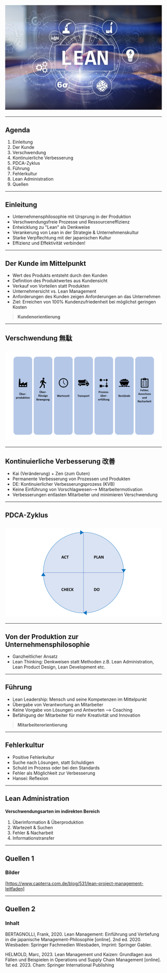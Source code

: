 ## ![](LEAN1.jpg)

---

## Agenda

1. Einleitung
2. Der Kunde
3. Verschwendung
4. Kontinuierliche Verbesserung
5. PDCA-Zyklus
6. Führung
7. Fehlerkultur
8. Lean Administration
9. Quellen

---

## Einleitung

- Unternehmensphilosophie mit Ursprung in der Produktion
- Verschwendungsfreie Prozesse und Ressourceneffizienz
- Entwicklung zu "Lean" als Denkweise
- Verankerung von Lean in der Strategie & Unternehmenskultur
- Starke Verpflechtung mit der japanischen Kultur
- Effizienz und Effektivität verbinden!

---

## Der Kunde im Mittelpunkt

- Wert des Produkts entsteht durch den Kunden
- Definition des Produktwertes aus Kundensicht
- Verkauf von Vorteilen statt Produkten
- Unternehmersicht vs. Lean Management
- Anforderungen des Kunden zeigen Anforderungen an das Unternehmen
- Ziel: Erreichen von 100% Kundenzufriedenheit bei möglichst geringen Kosten

> **Kundenorientierung**

---

## Verschwendung 無駄

## ![](Verschwendung1.png)

---

## Kontinuierliche Verbesserung 改善

- Kai (Veränderung) + Zen (zum Guten)
- Permanente Verbesserung von Prozessen und Produkten
- DE: Kontinuierlicher Verbesserungsprozess (KVB)
- Keine Einführung von Vorschlagwesen--> Mitarbeitermotivation
- Verbesserungen entlasten Mitarbeiter und minimieren Verschwendung

---

## PDCA-Zyklus

## ![](Konzeptgrafiken.png)

---

## Von der Produktion zur Unternehmensphilosophie

- Ganzheitlicher Ansatz
- Lean Thinking: Denkweisen statt Methoden
  z.B. Lean Administration, Lean Product Design, Lean Development etc.

---

## Führung

- Lean Leadership: Mensch und seine Kompetenzen im Mittelpunkt
- Übergabe von Verantwortung an Mitarbeiter
- Keine Vorgabe von Lösungen und Antworten --> Coaching
- Befähigung der Mitarbeiter für mehr Kreativität und Innovation

> **Mitarbeiterorientierung**

---

## Fehlerkultur

- Positive Fehlerkultur
- Suche nach Lösungen, statt Schuldigen
- Schuld im Prozess oder bei den Standards
- Fehler als Möglichkeit zur Verbesserung
- Hansei: Reflexion

---

## Lean Administration

#### Verschwendungsarten im indirekten Bereich

1. Überinformation & Überproduktion
2. Wartezeit & Suchen
3. Fehler & Nacharbeit
4. Informationstransfer

---

## Quellen 1

### Bilder

[https://www.capterra.com.de/blog/531/lean-project-management-leitfaden]

---

## Quellen 2

### Inhalt

BERTAGNOLLI, Frank, 2020. Lean Management: Einführung und Vertiefung in die japanische Management-Philosophie [online]. 2nd ed. 2020. Wiesbaden: Springer Fachmedien Wiesbaden, Imprint: Springer Gabler.

HELMOLD, Marc, 2023. Lean Management und Kaizen: Grundlagen aus Fällen und Beispielen in Operations und Supply Chain Management [online]. 1st ed. 2023. Cham: Springer International Publishing
